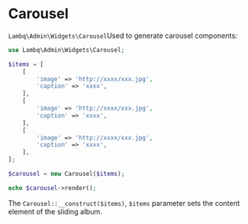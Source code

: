 # Carousel

`Lambq\Admin\Widgets\Carousel`Used to generate carousel components:

```php
use Lambq\Admin\Widgets\Carousel;

$items = [
    [
        'image' => 'http://xxxx/xxx.jpg',
        'caption' => 'xxxx',
    ],
    [
        'image' => 'http://xxxx/xxx.jpg',
        'caption' => 'xxxx',
    ],
    [
        'image' => 'http://xxxx/xxx.jpg',
        'caption' => 'xxxx',
    ],
];

$carousel = new Carousel($items);

echo $carousel->render();
```

The `Carousel::__construct($items)`, `$items` parameter sets the content element of the sliding album.


